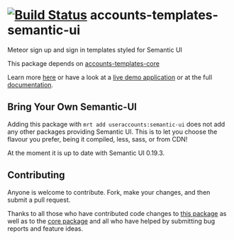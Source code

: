 [![Build Status](https://travis-ci.org/useraccounts/semantic-ui.svg?branch=master)](https://travis-ci.org/useraccounts/semantic-ui)
accounts-templates-semantic-ui
==============================

Meteor sign up and sign in templates styled for Semantic UI

This package depends on [accounts-templates-core](https://atmospherejs.com/useraccounts/core)

Learn more [here](http://accounts-templates.meteor.com) or have a look at a [live demo application](http://accounts-templates-semantic-ui.meteor.com) or at the full [documentation](https://github.com/splendido/accounts-templates-core).


## Bring Your Own Semantic-UI

Adding this package with `mrt add useraccounts:semantic-ui` does not add any other packages providing Semantic UI. This is to let you choose the flavour you prefer, being it compiled, less, sass, or from CDN!

At the moment it is up to date with Semantic UI 0.19.3.


## Contributing

Anyone is welcome to contribute. Fork, make your changes, and then submit a pull request.

Thanks to all those who have contributed code changes to [this package](https://github.com/useraccounts/semantic-ui/graphs/contributors) as well as to the [core package](https://github.com/useraccounts/core/graphs/contributors) and all who have helped by submitting bug reports and feature ideas.